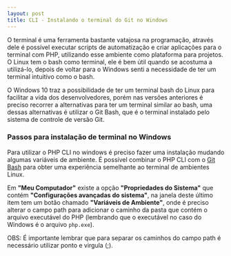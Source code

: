 ```yaml
---
layout: post
title: CLI - Instalando o terminal do Git no Windows
---
```


O terminal é uma ferramenta bastante vatajosa na programação, através dele é possível executar scripts de automatização e criar aplicações para o terminal com PHP, utilizando esse ambiente como plataforma para projetos. O Linux tem o bash como terminal, ele é bem útil quando se acostuma a utilizá-lo, depois de voltar para o Windows senti a necessidade de ter um terminal intuitivo como o bash.

O Windows 10 traz a possibilidade de ter um terminal bash do Linux para facilitar a vida dos desenvolvedores, porém nas versões anteriores é preciso recorrer a alternativas para ter um terminal similar ao bash, uma dessas alternativas é utilizar o Git Bash, que é o terminal instalado pelo sistema de controle de versão Git.

### Passos para instalação de terminal no Windows

Para utilizar o PHP CLI no windows é preciso fazer uma instalação mudando algumas variáveis de ambiente. É possível combinar o PHP CLI com o [Git Bash](https://gitforwindows.org/) para obter uma experiência semelhante ao terminal de ambientes Linux.

Em **"Meu Computador"** existe a opção **"Propriedades do Sistema"** que contém **"Configurações avançadas do sistema"**, na janela 
deste último item tem um botão chamado **"Variáveis de Ambiente"**, onde é preciso alterar o campo path para adicionar o 
caminho da pasta que contém o arquivo executável do PHP (lembrando que o executável no caso do Windows é o arquivo ```php.exe```).

OBS: É importante lembrar que para separar os caminhos do campo path é necessário utilizar ponto e virgula (;).